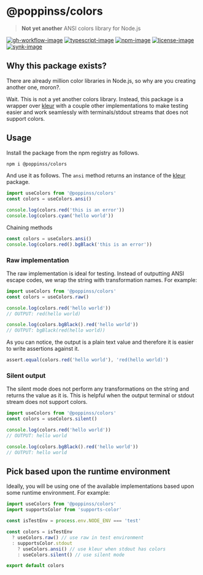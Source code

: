 # @poppinss/colors
> **Not yet another** ANSI colors library for Node.js

[![gh-workflow-image]][gh-workflow-url] [![typescript-image]][typescript-url] [![npm-image]][npm-url] [![license-image]][license-url] [![synk-image]][synk-url]

## Why this package exists?
There are already million color libraries in Node.js, so why are you creating another one, moron?.

Wait. This is not a yet another colors library. Instead, this package is a wrapper over [kleur](https://www.npmjs.com/package/kleur) with a couple other implementations to make testing easier and work seamlessly with terminals/stdout streams that does not support colors.

## Usage
Install the package from the npm registry as follows.

```sh
npm i @poppinss/colors
```

And use it as follows. The `ansi` method returns an instance of the [kleur](https://www.npmjs.com/package/kleur) package.

```ts
import useColors from '@poppinss/colors'
const colors = useColors.ansi()

console.log(colors.red('this is an error'))
console.log(colors.cyan('hello world'))
```

Chaining methods

```ts
const colors = useColors.ansi()
console.log(colors.red().bgBlack('this is an error'))
```

### Raw implementation
The raw implementation is ideal for testing. Instead of outputting ANSI escape codes, we wrap the string with transformation names. For example:

```ts
import useColors from '@poppinss/colors'
const colors = useColors.raw()

console.log(colors.red('hello world'))
// OUTPUT: red(hello world)

console.log(colors.bgBlack().red('hello world'))
// OUTPUT: bgBlack(red(hello world))
```

As you can notice, the output is a plain text value and therefore it is easier to write assertions against it.

```ts
assert.equal(colors.red('hello world'), 'red(hello world)')
```

### Silent output
The silent mode does not perform any transformations on the string and returns the value as it is. This is helpful when the output terminal or stdout stream does not support colors.

```ts
import useColors from '@poppinss/colors'
const colors = useColors.silent()

console.log(colors.red('hello world'))
// OUTPUT: hello world

console.log(colors.bgBlack().red('hello world'))
// OUTPUT: hello world
```

## Pick based upon the runtime environment
Ideally, you will be using one of the available implementations based upon some runtime environment. For example:

```ts
import useColors from '@poppinss/colors'
import supportsColor from 'supports-color'

const isTestEnv = process.env.NODE_ENV === 'test'

const colors = isTestEnv
  ? useColors.raw() // use raw in test environment
  : supportsColor.stdout
    ? useColors.ansi() // use kleur when stdout has colors
    : useColors.silent() // use silent mode 

export default colors
```

[gh-workflow-image]: https://img.shields.io/github/workflow/status/poppinss/colors/test?style=for-the-badge
[gh-workflow-url]: https://github.com/poppinss/colors/actions/workflows/test.yml "Github action"

[typescript-image]: https://img.shields.io/badge/Typescript-294E80.svg?style=for-the-badge&logo=typescript
[typescript-url]: "typescript"

[npm-image]: https://img.shields.io/npm/v/@poppinss/colors.svg?style=for-the-badge&logo=npm
[npm-url]: https://npmjs.org/package/@poppinss/colors 'npm'

[license-image]: https://img.shields.io/npm/l/@poppinss/colors?color=blueviolet&style=for-the-badge
[license-url]: LICENSE.md 'license'

[synk-image]: https://img.shields.io/snyk/vulnerabilities/github/poppinss/colors?label=Synk%20Vulnerabilities&style=for-the-badge
[synk-url]: https://snyk.io/test/github/poppinss/colors?targetFile=package.json 'synk'
